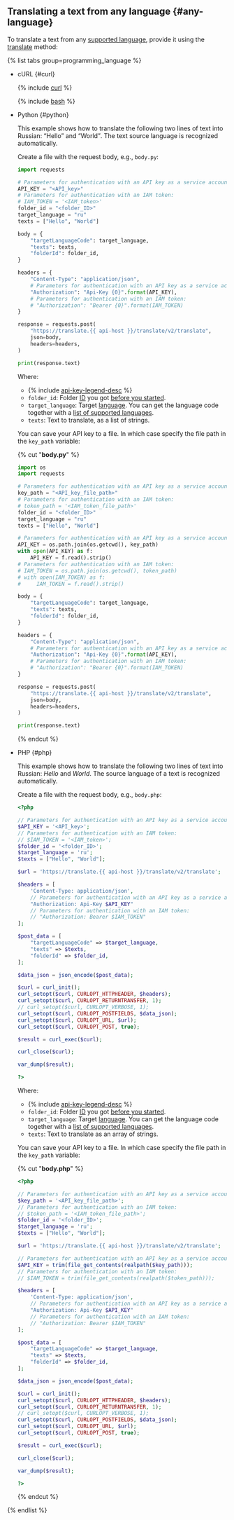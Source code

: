 ## Translating a text from any language {#any-language}

To translate a text from any [supported language](../../translate/concepts/supported-languages.md), provide it using the [translate](../../translate/api-ref/Translation/translate.md) method:

{% list tabs group=programming_language %}

- cURL {#curl}

    {% include [curl](../curl.md) %}

    {% include [bash](translate-bash.md) %}

- Python {#python}

    This example shows how to translate the following two lines of text into Russian: <q>Hello</q> and <q>World</q>. The text source language is recognized automatically.

    Create a file with the request body, e.g., `body.py`:

    ```python
    import requests

    # Parameters for authentication with an API key as a service account:
    API_KEY = "<API_key>"
    # Parameters for authentication with an IAM token:
    # IAM_TOKEN = '<IAM_token>'
    folder_id = "<folder_ID>"
    target_language = "ru"
    texts = ["Hello", "World"]

    body = {
        "targetLanguageCode": target_language,
        "texts": texts,
        "folderId": folder_id,
    }

    headers = {
        "Content-Type": "application/json",
        # Parameters for authentication with an API key as a service account:
        "Authorization": "Api-Key {0}".format(API_KEY),
        # Parameters for authentication with an IAM token:
        # "Authorization": "Bearer {0}".format(IAM_TOKEN)
    }

    response = requests.post(
        "https://translate.{{ api-host }}/translate/v2/translate",
        json=body,
        headers=headers,
    )

    print(response.text)
    ```

    Where:

    * {% include [api-key-legend-desc](./api-key-legend-desc.md) %}
    * `folder_id`: Folder [ID](../../resource-manager/operations/folder/get-id.md) you got [before you started](#before-begin).
    * `target_language`: Target [language](../../translate/concepts/supported-languages.md). You can get the language code together with a [list of supported languages](../../translate/operations/list.md).
    * `texts`: Text to translate, as a list of strings.

    You can save your API key to a file. In which case specify the file path in the `key_path` variable:

    {% cut "**body.py**" %}

    ```python
    import os
    import requests

    # Parameters for authentication with an API key as a service account:
    key_path = "<API_key_file_path>"
    # Parameters for authentication with an IAM token:
    # token_path = '<IAM_token_file_path>'
    folder_id = "<folder_ID>"
    target_language = "ru"
    texts = ["Hello", "World"]

    # Parameters for authentication with an API key as a service account:
    API_KEY = os.path.join(os.getcwd(), key_path)
    with open(API_KEY) as f:
        API_KEY = f.read().strip()
    # Parameters for authentication with an IAM token:
    # IAM_TOKEN = os.path.join(os.getcwd(), token_path)
    # with open(IAM_TOKEN) as f:
    #     IAM_TOKEN = f.read().strip()

    body = {
        "targetLanguageCode": target_language,
        "texts": texts,
        "folderId": folder_id,
    }

    headers = {
        "Content-Type": "application/json",
        # Parameters for authentication with an API key as a service account:
        "Authorization": "Api-Key {0}".format(API_KEY),
        # Parameters for authentication with an IAM token:
        # "Authorization": "Bearer {0}".format(IAM_TOKEN)
    }

    response = requests.post(
        "https://translate.{{ api-host }}/translate/v2/translate",
        json=body,
        headers=headers,
    )

    print(response.text)
    ```

    {% endcut %}

- PHP {#php}

    This example shows how to translate the following two lines of text into Russian: _Hello_ and _World_. The source language of a text is recognized automatically.

    Create a file with the request body, e.g., `body.php`:

    ```php
    <?php

    // Parameters for authentication with an API key as a service account:
    $API_KEY = '<API_key>';
    // Parameters for authentication with an IAM token:
    // $IAM_TOKEN = '<IAM_token>';
    $folder_id = '<folder_ID>';
    $target_language = 'ru';
    $texts = ["Hello", "World"];

    $url = 'https://translate.{{ api-host }}/translate/v2/translate';

    $headers = [
        'Content-Type: application/json',
        // Parameters for authentication with an API key as a service account:
        "Authorization: Api-Key $API_KEY"
        // Parameters for authentication with an IAM token:
        // "Authorization: Bearer $IAM_TOKEN"
    ];

    $post_data = [
        "targetLanguageCode" => $target_language,
        "texts" => $texts,
        "folderId" => $folder_id,
    ];

    $data_json = json_encode($post_data);

    $curl = curl_init();
    curl_setopt($curl, CURLOPT_HTTPHEADER, $headers);
    curl_setopt($curl, CURLOPT_RETURNTRANSFER, 1);
    // curl_setopt($curl, CURLOPT_VERBOSE, 1);
    curl_setopt($curl, CURLOPT_POSTFIELDS, $data_json);
    curl_setopt($curl, CURLOPT_URL, $url);
    curl_setopt($curl, CURLOPT_POST, true);

    $result = curl_exec($curl);

    curl_close($curl);

    var_dump($result);
    
    ?>
    ```

    Where: 

    * {% include [api-key-legend-desc](./api-key-legend-desc.md) %}
    * `folder_id`: Folder [ID](../../resource-manager/operations/folder/get-id.md) you got [before you started](#before-begin).
    * `target_language`: Target [language](../../translate/concepts/supported-languages.md). You can get the language code together with a [list of supported languages](../../translate/operations/list.md).
    * `texts`: Text to translate as an array of strings.

    You can save your API key to a file. In which case specify the file path in the `key_path` variable:

    {% cut "**body.php**" %}

    ```php
    <?php

    // Parameters for authentication with an API key as a service account:
    $key_path = '<API_key_file_path>';
    // Parameters for authentication with an IAM token:
    // $token_path = '<IAM_token_file_path>';
    $folder_id = '<folder_ID>';
    $target_language = 'ru';
    $texts = ["Hello", "World"];

    $url = 'https://translate.{{ api-host }}/translate/v2/translate';

    // Parameters for authentication with an API key as a service account:
    $API_KEY = trim(file_get_contents(realpath($key_path)));
    // Parameters for authentication with an IAM token:
    // $IAM_TOKEN = trim(file_get_contents(realpath($token_path)));

    $headers = [
        'Content-Type: application/json',
        // Parameters for authentication with an API key as a service account:
        "Authorization: Api-Key $API_KEY"
        // Parameters for authentication with an IAM token:
        // "Authorization: Bearer $IAM_TOKEN"
    ];

    $post_data = [
        "targetLanguageCode" => $target_language,
        "texts" => $texts,
        "folderId" => $folder_id,
    ];

    $data_json = json_encode($post_data);

    $curl = curl_init();
    curl_setopt($curl, CURLOPT_HTTPHEADER, $headers);
    curl_setopt($curl, CURLOPT_RETURNTRANSFER, 1);
    // curl_setopt($curl, CURLOPT_VERBOSE, 1);
    curl_setopt($curl, CURLOPT_POSTFIELDS, $data_json);
    curl_setopt($curl, CURLOPT_URL, $url);
    curl_setopt($curl, CURLOPT_POST, true);

    $result = curl_exec($curl);

    curl_close($curl);

    var_dump($result);

    ?>
    ```

    {% endcut %}

{% endlist %}
